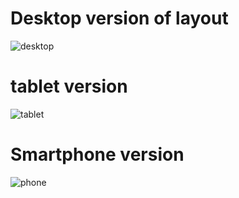 # Desktop version of layout
![desktop](https://user-images.githubusercontent.com/89794034/146823679-7550985b-26f2-4481-a4f8-dbedfe92f94a.png)

# tablet version
![tablet](https://user-images.githubusercontent.com/89794034/146823685-6479ee8e-180d-4f37-9e35-4a0ab52d0dcb.png)

# Smartphone version
![phone](https://user-images.githubusercontent.com/89794034/146823686-4c3d3338-e6ea-47a2-9870-6ee4d1e400bc.png)
